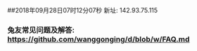 ##2018年09月28日07时12分07秒 新址: 142.93.75.115
### 兔友常见问题及解答: https://github.com/wanggonging/d/blob/w/FAQ.md

